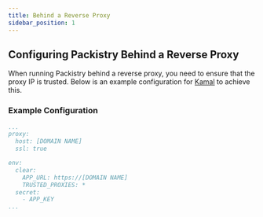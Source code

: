 ```yaml
---
title: Behind a Reverse Proxy
sidebar_position: 1
---
```


## Configuring Packistry Behind a Reverse Proxy

When running Packistry behind a reverse proxy, you need to ensure that the proxy IP is trusted. Below is an example configuration for [Kamal](https://kamal-deploy.org/) to achieve this.

### Example Configuration

```yaml
...
proxy:
  host: [DOMAIN NAME]
  ssl: true

env:
  clear:
    APP_URL: https://[DOMAIN NAME]
    TRUSTED_PROXIES: *
  secret:
    - APP_KEY
...
```

